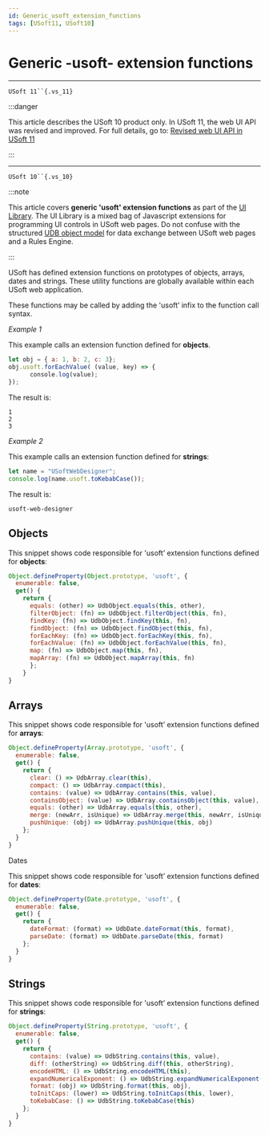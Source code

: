 ```yaml
---
id: Generic_usoft_extension_functions
tags: [USoft11, USoft10]
---
```

# Generic -usoft- extension functions



----

`USoft 11``{.vs_11}`


:::danger

This article describes the USoft 10 product only.
In USoft 11, the web UI API was revised and improved. For full details, go to:
[Revised web UI API in USoft 11](/docs/Web_and_app_UIs/UDB_udb/Revised_web_UI_API_in_USoft_11.md)

:::

----

`USoft 10``{.vs_10}`


:::note

This article covers **generic 'usoft' extension functions** as part of the [UI Library](/docs/Web_and_app_UIs/UI_Library).
The UI Library is a mixed bag of Javascript extensions for programming UI controls in USoft web pages. Do not confuse with the structured [UDB object model](/docs/Web_and_app_UIs/UDB_udb/UDB_udb_object.md) for data exchange between USoft web pages and a Rules Engine.

:::

USoft has defined extension functions on prototypes of objects, arrays, dates and strings. These utility functions are globally available within each USoft web application.

These functions may be called by adding the 'usoft’ infix to the function call syntax.

*Example 1*

This example calls an extension function defined for **objects**.

```js
let obj = { a: 1, b: 2, c: 3};
obj.usoft.forEachValue( (value, key) => {
      console.log(value);
});

```

The result is:

```
1
2
3
```

*Example 2*

This example calls an extension function defined for **strings**:

```js
let name = "USoftWebDesigner";
console.log(name.usoft.toKebabCase());

```

The result is:

```
usoft-web-designer
```

## Objects

This snippet shows code responsible for 'usoft’ extension functions defined for **objects**:

```js
Object.defineProperty(Object.prototype, 'usoft', {
  enumerable: false,
  get() {
    return {
      equals: (other) => UdbObject.equals(this, other),
      filterObject: (fn) => UdbObject.filterObject(this, fn),			
      findKey: (fn) => UdbObject.findKey(this, fn),			
      findObject: (fn) => UdbObject.findObject(this, fn),			
      forEachKey: (fn) => UdbObject.forEachKey(this, fn),
      forEachValue: (fn) => UdbObject.forEachValue(this, fn),
      map: (fn) => UdbObject.map(this, fn),
      mapArray: (fn) => UdbObject.mapArray(this, fn)
	  };
	}
}
```

## Arrays

This snippet shows code responsible for 'usoft’ extension functions defined for **arrays**:

```js
Object.defineProperty(Array.prototype, 'usoft', {
  enumerable: false,
  get() {
    return {
      clear: () => UdbArray.clear(this),
      compact: () => UdbArray.compact(this),			
      contains: (value) => UdbArray.contains(this, value),
      containsObject: (value) => UdbArray.containsObject(this, value),
      equals: (other) => UdbArray.equals(this, other),
      merge: (newArr, isUnique) => UdbArray.merge(this, newArr, isUnique),
      pushUnique: (obj) => UdbArray.pushUnique(this, obj)
    };
  }
}
```

Dates

This snippet shows code responsible for 'usoft’ extension functions defined for **dates**:

```js
Object.defineProperty(Date.prototype, 'usoft', {
  enumerable: false,
  get() {
    return {
      dateFormat: (format) => UdbDate.dateFormat(this, format),
      parseDate: (format) => UdbDate.parseDate(this, format)
    };
  }
}
```

## Strings

This snippet shows code responsible for 'usoft’ extension functions defined for **strings**:

```js
Object.defineProperty(String.prototype, 'usoft', {
  enumerable: false,
  get() {
    return {
      contains: (value) => UdbString.contains(this, value),
      diff: (otherString) => UdbString.diff(this, otherString),			
      encodeHTML: () => UdbString.encodeHTML(this),
      expandNumericalExponent: () => UdbString.expandNumericalExponent(this),			
      format: (obj) => UdbString.format(this, obj),
      toInitCaps: (lower) => UdbString.toInitCaps(this, lower),			
      toKebabCase: () => UdbString.toKebabCase(this)
    };
  }
}	
```

 